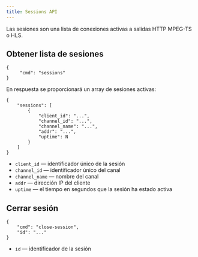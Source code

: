 ```yaml
---
title: Sessions API
---
```


Las sesiones son una lista de conexiones activas a salidas HTTP MPEG-TS o HLS.

## Obtener lista de sesiones

```
{
     "cmd": "sessions"
}
```

En respuesta se proporcionará un array de sesiones activas:

```
{
    "sessions": [
        {
            "client_id": "...",
            "channel_id": "...",
            "channel_name": "...",
            "addr": "...",
            "uptime": N
        }
    ]
}
```

- `client_id` — identificador único de la sesión
- `channel_id` — identificador único del canal
- `channel_name` — nombre del canal
- `addr` — dirección IP del cliente
- `uptime` — el tiempo en segundos que la sesión ha estado activa

## Cerrar sesión

```
{
    "cmd": "close-session",
    "id": "..."
}
```

- `id` — identificador de la sesión